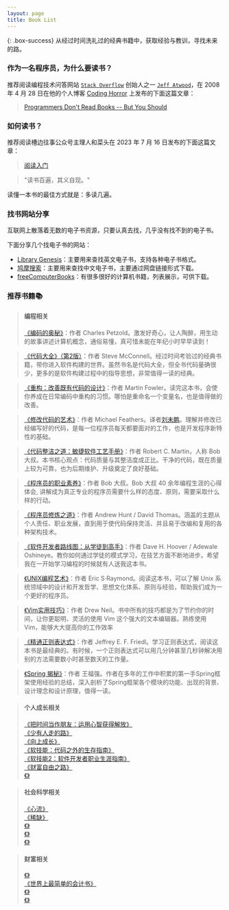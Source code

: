 ```yaml
---
layout: page
title: Book List
---
```


{: .box-success}
从经过时间洗礼过的经典书籍中，获取经验与教训，寻找未来的路。

### 作为一名程序员，为什么要读书？
推荐阅读编程技术问答网站 [`Stack Overflow`][4] 创始人之一 [`Jeff Atwood`][5]，在 2008 年 4 月 28 日在他的个人博客 [Coding Horror][3] 上发布的下面这篇文章：<br>
> [Programmers Don't Read Books -- But You Should][1]

### 如何读书？
推荐阅读槽边往事公众号主理人和菜头在 2023 年 7 月 16 日发布的下面这篇文章：
> [阅读入门][2]

> "读书百遍，其义自现。"

读懂一本书的最佳方式就是：多读几遍。

### 找书网站分享
互联网上散落着无数的电子书资源，只要认真去找，几乎没有找不到的电子书。

下面分享几个找电子书的网站：

- [Library Genesis](http://libgen.rs/)：主要用来查找英文电子书，支持各种电子书格式。
- [鸠摩搜索](https://www.jiumodiary.com/)：主要用来查找中文电子书，主要通过网盘链接形式下载。
- [freeComputerBooks](https://freecomputerbooks.com/)：有很多很好的计算机书籍，列表展示，可供下载。

### 推荐书籍📚

> #### 编程相关
> [《编码的奥秘》](https://book.douban.com/subject/1024570/)：作者 Charles Petzold。激发好奇心，让人陶醉，用生动的故事讲述计算机概念，通俗易懂，真可惜未能在年纪小时早早读到！<br>

> [《代码大全》（第2版）](https://book.douban.com/subject/1477390/)：作者 Steve McConnell。经过时间考验过的经典书籍，带你进入软件构建的世界。虽然书名是代码大全，但全书代码量确很少，更多的是软件构建过程中的指导思想，非常值得一读的经典。<br>

> [《重构：改善既有代码的设计》](https://book.douban.com/subject/4262627/)：作者 Martin Fowler。读完这本书，会使你养成在日常编码中重构的习惯。哪怕是重命名一个变量名，也是值得做的改善。<br>

> [《修改代码的艺术》](https://book.douban.com/subject/2248759/)：作者 Michael Feathers。译者[刘未鹏](https://mindhacks.cn/)。理解并修改已经编写好的代码，是每一位程序员每天都要面对的工作，也是开发程序新特性的基础。<br>

> [《代码整洁之道：敏捷软件工艺手册》](https://book.douban.com/subject/4199741/)：作者 Robert C. Martin，人称 Bob 大叔。本书核心观点：代码质量与其整洁度成正比。干净的代码，既在质量上较为可靠，也为后期维护、升级奠定了良好基础。<br>

> [《程序员的职业素养》](https://book.douban.com/subject/11614538/)：作者 Bob 大叔。Bob 大叔 40 余年编程生涯的心得体会, 讲解成为真正专业的程序员需要什么样的态度、原则，需要采取什么样的行动。<br>

> [《程序员修炼之道》](https://book.douban.com/subject/1152111/)：作者 Andrew Hunt / David Thomas。涵盖的主题从个人责任、职业发展，直到用于使代码保持灵活、并且易于改编和复用的各种架构技术。<br>

> [《软件开发者路线图：从学徒到高手》](https://book.douban.com/subject/4924164/)：作者 Dave H. Hoover / Adewale Oshineye。教你如何通过学徒的模式学习，在技艺方面不断地进步。希望我在一开始学习编程的时候就有人送我这本书。<br>

> [《UNIX编程艺术》](https://book.douban.com/subject/1467587/)：作者 Eric S·Raymond。阅读这本书，可以了解 Unix 系统领域中的设计和开发哲学、思想文化体系、原则与经验，帮助我们成为一个更好的程序员。

> [《Vim实用技巧》](https://book.douban.com/subject/25869486/)：作者 Drew Neil。书中所有的技巧都是为了节约你的时间，让你更聪明、灵活的使用 Vim 这个强大的文本编辑器。熟练使用 Vim，能够大大提高你的工作效率<br>

> [《精通正则表达式》](https://book.douban.com/subject/11589967/)：作者 Jeffrey E. F. Friedl。学习正则表达式，阅读这本书是最经典的。有时候，一个正则表达式可以用几分钟甚至几秒钟解决用别的方法需要数小时甚至数天的工作量。<br>

> [《Spring 揭秘》](https://book.douban.com/subject/3897837/)：作者 王福强。作者在多年的工作中积累的第一手Spring框架使用经验的总结，深入剖析了Spring框架各个模块的功能、出现的背景、设计理念和设计原理，值得一读。<br>

> #### 个人成长相关
> [《把时间当作朋友：运用心智获得解放》](https://book.douban.com/subject/3609132/)<br>
> [《少有人走的路》]()<br>
> [《向上成长》]()<br>
> [《软技能：代码之外的生存指南》](https://book.douban.com/subject/35043940/)<br>
> [《软技能2：软件开发者职业生涯指南》]()<br>
> [《财富自由之路》]()<br>
> [《》]()<br>

> #### 社会科学相关
> [《心流》]()<br>
> [《稀缺》]()<br>
> [《》]()<br>
> [《》]()<br>
> [《》]()<br>

> #### 财富相关
> [《》]()<br>
> [《世界上最简单的会计书》](https://book.douban.com/subject/25747852/)<br>
> [《》]()<br>
> [《》]()<br>

[1]: https://blog.codinghorror.com/programmers-dont-read-books-but-you-should/
[2]: https://mp.weixin.qq.com/s/Vb9wA2BUKwWdE5sbEvBqkQ
[3]: https://blog.codinghorror.com/
[4]: https://stackoverflow.co/
[5]: https://en.wikipedia.org/wiki/Jeff_Atwood?ref=blog.codinghorror.com